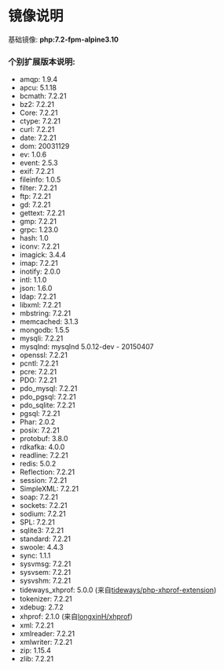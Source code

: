  # 镜像说明
基础镜像: **php:7.2-fpm-alpine3.10**

### 个别扩展版本说明:
* amqp: 1.9.4
* apcu: 5.1.18
* bcmath: 7.2.21
* bz2: 7.2.21
* Core: 7.2.21
* ctype: 7.2.21
* curl: 7.2.21
* date: 7.2.21
* dom: 20031129
* ev: 1.0.6
* event: 2.5.3
* exif: 7.2.21
* fileinfo: 1.0.5
* filter: 7.2.21
* ftp: 7.2.21
* gd: 7.2.21
* gettext: 7.2.21
* gmp: 7.2.21
* grpc: 1.23.0
* hash: 1.0
* iconv: 7.2.21
* imagick: 3.4.4
* imap: 7.2.21
* inotify: 2.0.0
* intl: 1.1.0
* json: 1.6.0
* ldap: 7.2.21
* libxml: 7.2.21
* mbstring: 7.2.21
* memcached: 3.1.3
* mongodb: 1.5.5
* mysqli: 7.2.21
* mysqlnd: mysqlnd 5.0.12-dev - 20150407
* openssl: 7.2.21
* pcntl: 7.2.21
* pcre: 7.2.21
* PDO: 7.2.21
* pdo_mysql: 7.2.21
* pdo_pgsql: 7.2.21
* pdo_sqlite: 7.2.21
* pgsql: 7.2.21
* Phar: 2.0.2
* posix: 7.2.21
* protobuf: 3.8.0
* rdkafka: 4.0.0
* readline: 7.2.21
* redis: 5.0.2
* Reflection: 7.2.21
* session: 7.2.21
* SimpleXML: 7.2.21
* soap: 7.2.21
* sockets: 7.2.21
* sodium: 7.2.21
* SPL: 7.2.21
* sqlite3: 7.2.21
* standard: 7.2.21
* swoole: 4.4.3
* sync: 1.1.1
* sysvmsg: 7.2.21
* sysvsem: 7.2.21
* sysvshm: 7.2.21
* tideways_xhprof: 5.0.0 (来自[tideways/php-xhprof-extension](https://github.com/tideways/php-xhprof-extension))
* tokenizer: 7.2.21
* xdebug: 2.7.2
* xhprof: 2.1.0 (来自[longxinH/xhprof](https://github.com/longxinH/xhprof))
* xml: 7.2.21
* xmlreader: 7.2.21
* xmlwriter: 7.2.21
* zip: 1.15.4
* zlib: 7.2.21